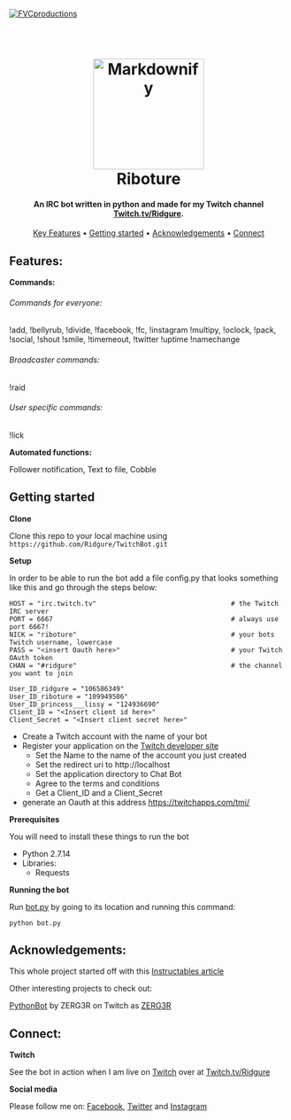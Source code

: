 <a href="http://www.twitch.tv/ridgure"><img src="https://pbs.twimg.com/profile_banners/4144666635/1497981943/1500x500" title="FVCproductions" alt="FVCproductions"></a>

<h1 align="center">
  <br>
  <a href="http://www.twitch.tv/ridgure"><img src="https://pbs.twimg.com/profile_images/965416492924891136/N-EvLzcd_400x400.jpg" alt="Markdownify" width="200"></a>
  <br>
  Riboture
  <br>
</h1>

<h4 align="center">An IRC bot written in python and made for my Twitch channel <a href="https://twitch.tv/ridgure" target="_blank">Twitch.tv/Ridgure</a>.</h4>

<p align="center">
  <a href="#key-features">Key Features</a> •
  <a href="#getting-started">Getting started</a> •
  <a href="#acknowledgements">Acknowledgements</a> •
  <a href="#connect">Connect</a>
</p>

## Features:

**Commands:**

###### Commands for everyone:
!add,
!bellyrub,
!divide,
!facebook,
!fc, 
!instagram
!multipy,
!oclock,
!pack, 
!social,
!shout 
!smile, 
!timemeout,
!twitter
!uptime
!namechange

###### Broadcaster commands:
!raid

###### User specific commands:
!lick

**Automated functions:**

Follower notification,
Text to file, Cobble

## Getting started

**Clone**

Clone this repo to your local machine using ```https://github.com/Ridgure/TwitchBot.git```

**Setup**

In order to be able to run the bot add a file config.py that looks something like this and go through the steps below:

```
HOST = "irc.twitch.tv"                                  # the Twitch IRC server
PORT = 6667                                             # always use port 6667!
NICK = "riboture"                                       # your bots Twitch username, lowercase
PASS = "<insert Oauth here>"                            # your Twitch OAuth token
CHAN = "#ridgure"                                       # the channel you want to join

User_ID_ridgure = "106586349"
User_ID_riboture = "109949586"
User_ID_princess___lissy = "124936690"
Client_ID = "<Insert client id here>"
Client_Secret = "<Insert client secret here>"
```

- Create a Twitch account with the name of your bot
- Register your application on the [Twitch developer site](https://glass.twitch.tv/login)
  - Set the Name to the name of the account you just created
  - Set the redirect uri to http://localhost
  - Set the application directory to Chat Bot
  - Agree to the terms and conditions
  - Get a Client_ID and a Client_Secret
- generate an Oauth at this address https://twitchapps.com/tmi/

**Prerequisites**

You will need to install these things to run the bot

- Python 2.7.14
- Libraries:
  - Requests
  
**Running the bot**

Run [bot.py](docs/bot.py) by going to its location and running this command:

```
python bot.py
```

## Acknowledgements:

This whole project started off with this [Instructables article](https://www.instructables.com/id/Twitchtv-Moderator-Bot/)

Other interesting projects to check out:

[PythonBot](https://github.com/ZERG3R/PythonBot) by ZERG3R on Twitch as [ZERG3R](https//:twitch.tv/ZERG3R)


## Connect:

**Twitch**

See the bot in action when I am live on [Twitch](https://twitch.tv/ridgure) over at [Twitch.tv/Ridgure](https://twitch.tv/ridgure)

**Social media**

Please follow me on:
[Facebook](https://www.Facebook.com/ridgure), 
[Twitter](https://www.Twitter.com/ridgure) and
[Instagram](https://www.Instagram.com/rigidstructure)